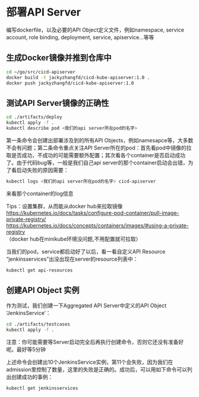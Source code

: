 # 部署API Server  

编写dockerfile，以及必要的API Object定义文件，例如namespace, service account, role binding, deployment, service, apiservice...等等  

## 生成Docker镜像并推到仓库中  
```bash
cd ~/go/src/cicd-apiserver
docker build -t jackyzhangfd/cicd-kube-apiserver:1.0 .  
docker push jackyzhangfd/cicd-kube-apiserver:1.0  
```

## 测试API Server镜像的正确性  
```bash
cd ./artifacts/deploy
kubectl apply -f .  
kubectl describe pod <我们的api server所在pod的名字>
```
第一条命令会创建出部署涉及到的所有API Objects，例如namesapce等，大多数不会有问题；第二条命令重点关注API Server所在的pod：首先看pod中镜像的拉取是否成功，不成功的可能需要额外配置；其次看各个container是否启动成功了。由于代码bug等，一般是我们自己api server的那个container启动会出错，为了看启动失败的原因需要：  
```bash
kubectl logs <我们的api server所在pod的名字> cicd-apiserver
```
来看那个container的log信息  

Tips：设置集群，从而能从docker hub来拉取镜像  
https://kubernetes.io/docs/tasks/configure-pod-container/pull-image-private-registry/  
https://kubernetes.io/docs/concepts/containers/images/#using-a-private-registry  
（docker hub在minikube环境没问题,不用配置就可拉取）  

当我们的pod，service都启动好了以后，看一看自定义API Resource “jenkinsservices”出没出现在server的resource列表中：  
```bash
kubectl get api-resources
```

## 创建API Object 实例  
作为测试，我们创建一下Aggregated API Server中定义的API Object ‘JenkinsService’：  
```bash
cd ./artifacts/testcases
kubectl apply -f .
```
注意：你可能需要等Server启动完全后再执行创建命令，否则它还没有准备好呢。最好等5分钟  

上述命令会创建出10个JenkinsService实例，第11个会失败，因为我们在admission里控制了数量，这里的失败是正确的。成功后，可以用如下命令可以列出创建成功的事例：  
```bash
kubectl get jenkinsservices
```